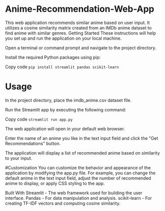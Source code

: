 # Anime-Recommendation-Web-App
This web application recommends similar anime based on user input. It utilizes a cosine similarity matrix created from an IMDb anime dataset to find anime with similar genres.
Getting Started
These instructions will help you set up and run the application on your local machine.

Open a terminal or command prompt and navigate to the project directory.

Install the required Python packages using pip:

Copy code
```pip install streamlit pandas scikit-learn```

# Usage
In the project directory, place the imdb_anime.csv dataset file.

Run the Streamlit app by executing the following command:

Copy code
```streamlit run app.py```

The web application will open in your default web browser.

Enter the name of an anime you like in the text input field and click the "Get Recommendations" button.

The application will display a list of recommended anime based on similarity to your input.

#Customization
You can customize the behavior and appearance of the application by modifying the app.py file. For example, you can change the default anime in the text input field, adjust the number of recommended anime to display, or apply CSS styling to the app.

Built With
Streamlit - The web framework used for building the user interface.
Pandas - For data manipulation and analysis.
scikit-learn - For creating TF-IDF vectors and computing cosine similarity.
